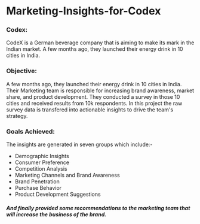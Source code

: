 # Marketing-Insights-for-Codex

### Codex:
CodeX is a German beverage company that is aiming to make its mark in the Indian market. A few months ago, they launched their energy drink in 10 cities in India.

### Objective:
A few months ago, they launched their energy drink in 10 cities in India. Their Marketing team is responsible for increasing brand awareness, market share, and product development. They conducted a survey in those 10 cities and received results from 10k respondents.
In this project the raw survey data is transfered into actionable insights to drive the team's strategy.

### Goals Achieved:
The insights are generated in seven groups which include:-
- Demographic Insights
- Consumer Preference
- Competition Analysis
- Marketing Channels and Brand Awareness
- Brand Penetration
- Purchase Behavior
- Product Development Suggestions<br>
##### And finally provided some recommendations to the marketing team that will increase the business of the brand.
